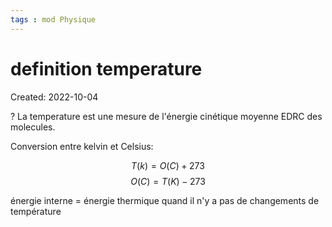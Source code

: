 ```yaml
---
tags : mod Physique
---
```

# definition temperature
Created: 2022-10-04 

?
La temperature est une mesure de l'énergie cinétique moyenne EDRC des molecules. 
<!--SR:!2022-11-26,3,250-->

Conversion entre kelvin et Celsius: 

$$T(k) = O(C) + 273$$
$$O(C) = T(K) - 273$$

énergie interne = énergie thermique quand il n'y a pas de changements de température